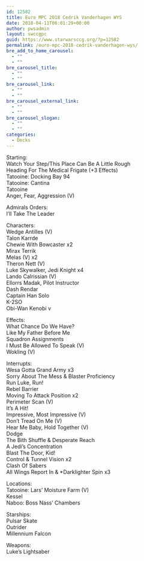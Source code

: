 ```yaml
---
id: 12582
title: Euro MPC 2018 Cedrik Vanderhagen WYS
date: 2018-04-11T06:01:29+00:00
author: pwsadmin
layout: swccgpc
guid: https://www.starwarsccg.org/?p=12582
permalink: /euro-mpc-2018-cedrik-vanderhagen-wys/
bre_add_to_home_carousel:
  - ""
  - ""
bre_carousel_title:
  - ""
  - ""
bre_carousel_link:
  - ""
  - ""
bre_carousel_external_link:
  - ""
  - ""
bre_carousel_slogan:
  - ""
  - ""
categories:
  - Decks
---
```

Starting:  
Watch Your Step/This Place Can Be A Little Rough  
Heading For The Medical Frigate (+3 Effects)  
Tatooine: Docking Bay 94  
Tatooine: Cantina  
Tatooine  
Anger, Fear, Aggression (V)

Admirals Orders:  
I’ll Take The Leader

Characters:  
Wedge Antilles (V)  
Talon Karrde  
Chewie With Bowcaster x2  
Mirax Terrik  
Melas (V) x2  
Theron Nett (V)  
Luke Skywalker, Jedi Knight x4  
Lando Calrissian (V)  
Ellorrs Madak, Pilot Instructor  
Dash Rendar  
Captain Han Solo  
K-2SO  
Obi-Wan Kenobi v

Effects:  
What Chance Do We Have?  
Like My Father Before Me  
Squadron Assignments  
I Must Be Allowed To Speak (V)  
Wokling (V)

Interrupts:  
Wesa Gotta Grand Army x3  
Sorry About The Mess & Blaster Proficiency  
Run Luke, Run!  
Rebel Barrier  
Moving To Attack Position x2  
Perimeter Scan (V)  
It’s A Hit!  
Impressive, Most Impressive (V)  
Don’t Tread On Me (V)  
Hear Me Baby, Hold Together (V)  
Dodge  
The Bith Shuffle & Desperate Reach  
A Jedi’s Concentration  
Blast The Door, Kid!  
Control & Tunnel Vision x2  
Clash Of Sabers  
All Wings Report In & *Darklighter Spin x3

Locations:  
Tatooine: Lars’ Moisture Farm (V)  
Kessel  
Naboo: Boss Nass’ Chambers

Starships:  
Pulsar Skate  
Outrider  
Millennium Falcon

Weapons:  
Luke’s Lightsaber